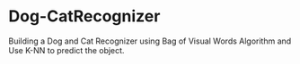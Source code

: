 # Dog-CatRecognizer

Building a Dog and Cat Recognizer using Bag of Visual Words Algorithm and Use K-NN to predict the object. 
